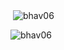 <p>&nbsp;<img align="center" src="https://github-readme-stats.vercel.app/api?username=bhav06&theme=github_dark&show_icons=true&locale=en" alt="bhav06" /></p>

<img src="https://komarev.com/ghpvc/?username=bhav06&style=flat-square" alt="bhav06" /><br>

